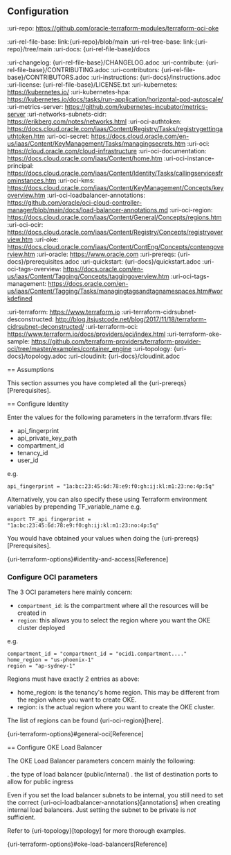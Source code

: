 ## Configuration

:uri-repo: https://github.com/oracle-terraform-modules/terraform-oci-oke

:uri-rel-file-base: link:{uri-repo}/blob/main
:uri-rel-tree-base: link:{uri-repo}/tree/main
:uri-docs: {uri-rel-file-base}/docs

:uri-changelog: {uri-rel-file-base}/CHANGELOG.adoc
:uri-contribute: {uri-rel-file-base}/CONTRIBUTING.adoc
:uri-contributors: {uri-rel-file-base}/CONTRIBUTORS.adoc
:uri-instructions: {uri-docs}/instructions.adoc
:uri-license: {uri-rel-file-base}/LICENSE.txt
:uri-kubernetes: https://kubernetes.io/
:uri-kubernetes-hpa: https://kubernetes.io/docs/tasks/run-application/horizontal-pod-autoscale/
:uri-metrics-server: https://github.com/kubernetes-incubator/metrics-server
:uri-networks-subnets-cidr: https://erikberg.com/notes/networks.html
:uri-oci-authtoken: https://docs.cloud.oracle.com/iaas/Content/Registry/Tasks/registrygettingauthtoken.htm
:uri-oci-secret: https://docs.cloud.oracle.com/en-us/iaas/Content/KeyManagement/Tasks/managingsecrets.htm
:uri-oci: https://cloud.oracle.com/cloud-infrastructure
:uri-oci-documentation: https://docs.cloud.oracle.com/iaas/Content/home.htm
:uri-oci-instance-principal: https://docs.cloud.oracle.com/iaas/Content/Identity/Tasks/callingservicesfrominstances.htm
:uri-oci-kms: https://docs.cloud.oracle.com/iaas/Content/KeyManagement/Concepts/keyoverview.htm
:uri-oci-loadbalancer-annotations: https://github.com/oracle/oci-cloud-controller-manager/blob/main/docs/load-balancer-annotations.md
:uri-oci-region: https://docs.cloud.oracle.com/iaas/Content/General/Concepts/regions.htm
:uri-oci-ocir: https://docs.cloud.oracle.com/iaas/Content/Registry/Concepts/registryoverview.htm
:uri-oke: https://docs.cloud.oracle.com/iaas/Content/ContEng/Concepts/contengoverview.htm
:uri-oracle: https://www.oracle.com
:uri-prereqs: {uri-docs}/prerequisites.adoc
:uri-quickstart: {uri-docs}/quickstart.adoc
:uri-oci-tags-overview: https://docs.oracle.com/en-us/iaas/Content/Tagging/Concepts/taggingoverview.htm
:uri-oci-tags-management: https://docs.oracle.com/en-us/iaas/Content/Tagging/Tasks/managingtagsandtagnamespaces.htm#workdefined

:uri-terraform: https://www.terraform.io
:uri-terraform-cidrsubnet-desconstructed: http://blog.itsjustcode.net/blog/2017/11/18/terraform-cidrsubnet-deconstructed/
:uri-terraform-oci: https://www.terraform.io/docs/providers/oci/index.html
:uri-terraform-oke-sample: https://github.com/terraform-providers/terraform-provider-oci/tree/master/examples/container_engine
:uri-topology: {uri-docs}/topology.adoc
:uri-cloudinit: {uri-docs}/cloudinit.adoc

== Assumptions

This section assumes you have completed all the {uri-prereqs}[Prerequisites].

== Configure Identity

Enter the values for the following parameters in the terraform.tfvars file:

* api_fingerprint
* api_private_key_path
* compartment_id
* tenancy_id
* user_id

e.g.

```
api_fingerprint = "1a:bc:23:45:6d:78:e9:f0:gh:ij:kl:m1:23:no:4p:5q"
```

Alternatively, you can also specify these using Terraform environment variables by prepending TF_variable_name e.g.

```
export TF_api_fingerprint = "1a:bc:23:45:6d:78:e9:f0:gh:ij:kl:m1:23:no:4p:5q"
```

You would have obtained your values when doing the {uri-prereqs}[Prerequisites].

{uri-terraform-options}#identity-and-access[Reference]



### Configure OCI parameters

The 3 OCI parameters here mainly concern:

* `compartment_id`: is the compartment where all the resources will be created in
* `region`: this allows you to select the region where you want the OKE cluster deployed

e.g.

```
compartment_id = "compartment_id = "ocid1.compartment...."
home_region = "us-phoenix-1"
region = "ap-sydney-1"
```

Regions must have exactly 2 entries as above:

* home_region: is the tenancy's home region. This may be different from the region where you want to create OKE.
* region: is the actual region where you want to create the OKE cluster.

The list of regions can be found {uri-oci-region}[here].

{uri-terraform-options}#general-oci[Reference]

== Configure OKE Load Balancer

The OKE Load Balancer parameters concern mainly the following:

. the type of load balancer (public/internal)
. the list of destination ports to allow for public ingress

Even if you set the load balancer subnets to be internal, you still need to set the correct {uri-oci-loadbalancer-annotations}[annotations] when creating internal load balancers. Just setting the subnet to be private is *_not_* sufficient.

Refer to {uri-topology}[topology] for more thorough examples.

{uri-terraform-options}#oke-load-balancers[Reference]


